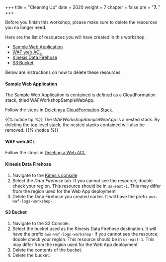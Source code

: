 +++
title = "Cleaning Up"
date = 2020
weight = 7
chapter = false
pre = "<b>7. </b>"
+++

Before you finish this workshop, please make sure to delete the resources you no longer need.

Here are the list of resources you will have created in this workshop.

- [Sample Web Application](#sample-web-application)
- [WAF web ACL](#waf-web-acl)
- [Kinesis Data Firehose](#kinesis-data-firehose)
- [S3 Bucket](#s3-bucket)

Below are instructions on how to delete these resources.

#### Sample Web Application
The Sample Web Application is contained is defined as a CloudFormation stack, titled WAFWorkshopSampleWebApp.

Follow the steps in [Deleting a CloudFormation Stack](https://docs.aws.amazon.com/AWSCloudFormation/latest/UserGuide/cfn-console-delete-stack.html).

{{% notice tip %}}
The *WAFWorkshopSampleWebApp* is a nested stack. By deleting the top level stack, the nested stacks contained will also be removed.
{{% /notice %}}

#### WAF web ACL
Follow the steps in [Deleting a Web ACL](https://docs.aws.amazon.com/waf/latest/developerguide/web-acl-deleting.html).

#### Kinesis Data Firehose

1. Navigate to the [Kinesis console](https://console.aws.amazon.com/firehose/home/dashboard/list)
2. Select the *Data Firehose* tab. If you cannot see the resource, double check your region. This resource should be in ```us-east-1```. This may differ from the region used for the Web App deployment
3. Delete the Data Firehose you created earlier. It will have the prefix ```aws-waf-logs-workshop-```

#### S3 Bucket

1. Navigate to the S3 Console.
2. Select the bucket used as the Kinesis Data Firehose destination. It will have the prefix ```aws-waf-logs-workshop-``` If you cannot see the resource, double check your region. This resource should be in ```us-east-1```. This may differ from the region used for the Web App deployment
3. Delete the contents of the bucket.
4. Delete the bucket.
